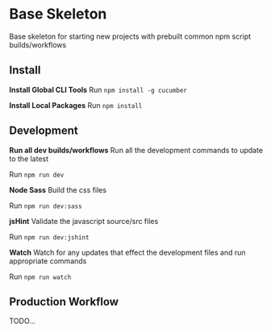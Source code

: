 # Base Skeleton
Base skeleton for starting new projects with prebuilt common npm script builds/workflows

## Install

**Install Global CLI Tools**
Run `npm install -g cucumber`

**Install Local Packages**
Run `npm install`

## Development

**Run all dev builds/workflows**
Run all the development commands to update to the latest

Run `npm run dev`

**Node Sass**
Build the css files

Run `npm run dev:sass`

**jsHint**
Validate the javascript source/src files

Run `npm run dev:jshint`

**Watch**
Watch for any updates that effect the development files and run appropriate commands

Run `npm run watch`

## Production Workflow
TODO...
